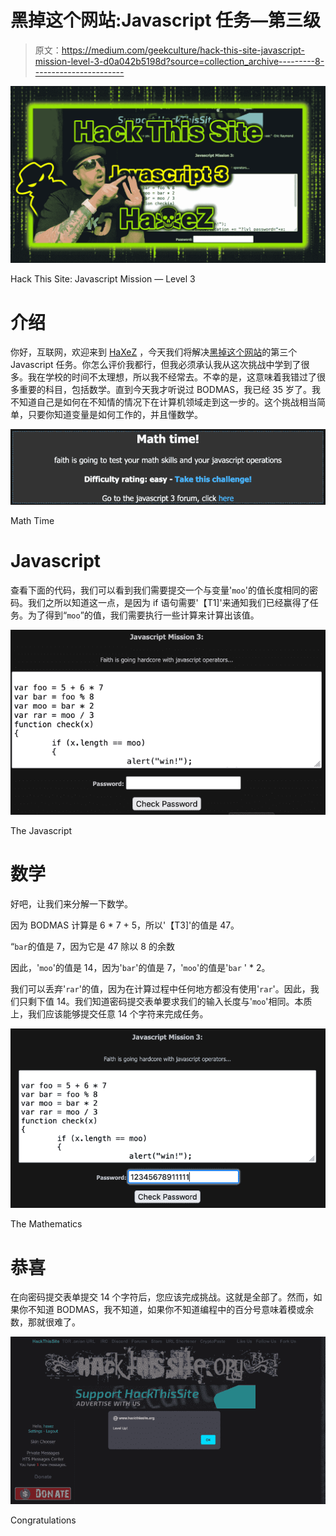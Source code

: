 # 黑掉这个网站:Javascript 任务—第三级

> 原文：<https://medium.com/geekculture/hack-this-site-javascript-mission-level-3-d0a042b5198d?source=collection_archive---------8----------------------->

![](img/140ba63063c55eeb92379dd90ef8a100.png)

Hack This Site: Javascript Mission — Level 3

# 介绍

你好，互联网，欢迎来到 [HaXeZ](https://haxez.org/) ，今天我们将解决[黑掉这个网站](https://hackthissite.org/)的第三个 Javascript 任务。你怎么评价我都行，但我必须承认我从这次挑战中学到了很多。我在学校的时间不太理想，所以我不经常去。不幸的是，这意味着我错过了很多重要的科目，包括数学。直到今天我才听说过 BODMAS，我已经 35 岁了。我不知道自己是如何在不知情的情况下在计算机领域走到这一步的。这个挑战相当简单，只要你知道变量是如何工作的，并且懂数学。

![](img/f5abc785e0f4abe64b920846e02209e6.png)

Math Time

# Javascript

查看下面的代码，我们可以看到我们需要提交一个与变量'`moo`'的值长度相同的密码。我们之所以知道这一点，是因为 if 语句需要'【T1]'来通知我们已经赢得了任务。为了得到“`moo`”的值，我们需要执行一些计算来计算出该值。

![](img/e05c57ec57f1976474d2b9113cccb524.png)

The Javascript

# 数学

好吧，让我们来分解一下数学。

因为 BODMAS 计算是 6 * 7 + 5，所以'【T3]'的值是 47。

“`bar`的值是 7，因为它是 47 除以 8 的余数

因此，'`moo`'的值是 14，因为'`bar`'的值是 7，'`moo`'的值是'`bar` ' * 2。

我们可以丢弃'`rar`'的值，因为在计算过程中任何地方都没有使用'`rar`'。因此，我们只剩下值 14。我们知道密码提交表单要求我们的输入长度与'`moo`'相同。本质上，我们应该能够提交任意 14 个字符来完成任务。

![](img/57f08d4997e3d2ef42eef7570b7c1011.png)

The Mathematics

# 恭喜

在向密码提交表单提交 14 个字符后，您应该完成挑战。这就是全部了。然而，如果你不知道 BODMAS，我不知道，如果你不知道编程中的百分号意味着模或余数，那就很难了。

![](img/51d23a9197c1d68fe0a435de240bd9ca.png)

Congratulations